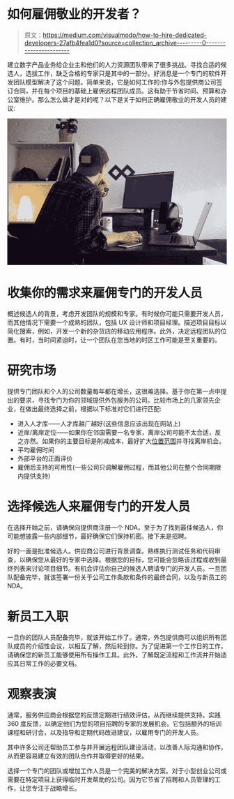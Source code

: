 # 如何雇佣敬业的开发者？

> 原文：<https://medium.com/visualmodo/how-to-hire-dedicated-developers-27afb4fea1d0?source=collection_archive---------0----------------------->

建立数字产品业务给企业主和他们的人力资源团队带来了很多挑战。寻找合适的候选人，选拔工作，缺乏合格的专家只是其中的一部分。好消息是一个专门的软件开发团队模型解决了这个问题。简单来说，它是如何工作的:你与外包提供商公司签订合同，并在每个项目的基础上雇佣远程团队成员。这有助于节省时间、预算和办公室维护。那么怎么做才是对的呢？以下是关于如何正确雇佣敬业的开发人员的建议:

![](img/dabe0a54008d5202b380b5202688547a.png)

# 收集你的需求来雇佣专门的开发人员

概述候选人的背景，考虑开发团队的规模和专家。有时候你可能只需要开发人员，而其他情况下需要一个成熟的团队，包括 UX 设计师和项目经理。描述项目目标以简化搜索，例如，开发一个新的杂货店的移动应用程序。此外，决定远程团队的位置。有时，当时间紧迫时，让一个团队在您当地的时区工作可能是至关重要的。

# 研究市场

提供专门团队和个人的公司数量每年都在增长，这很难选择。基于你在第一点中提出的要求，寻找专门为你的领域提供外包服务的公司。比较市场上的几家领先企业，在做出最终选择之前，根据以下标准对它们进行匹配:

*   进入人才库——人才库越广越好(这些信息应该出现在网站上)
*   近岸/离岸定位——如果你在邻国需要一名专家，离岸公司可能不太合适，反之亦然。如果你的主要目标是削减成本，最好扩大[位置范围](https://visualmodo.com/knowledgebase/wordpress-team-post-type/)并寻找离岸机会。
*   平均雇佣时间
*   外部平台的正面评价
*   雇佣后支持的可用性(一些公司只调解雇佣过程，而其他公司在整个合同期限内提供支持)

# 选择候选人来雇佣专门的开发人员

在选择开始之前，请确保向提供商注册一个 NDA。至于为了找到最佳候选人，你可能想披露一些内部细节，最好确保它们保持机密。接下来是招聘。

好的一面是批准候选人。供应商公司进行背景调查。熟练执行测试任务和代码审查，以确保您从最好的专家中选择。根据您的目标，您可能会忽略该过程或收到最终列表来讨论项目细节。有机会评估你自己的候选人聘请专门的开发人员。一旦团队配备完毕，就该签署一份关于公司工作条款和条件的最终合同，以及与新员工的 NDA。

# 新员工入职

一旦你的团队人员配备完毕，就该开始工作了。通常，外包提供商可以组织所有团队成员的介绍性会议，以相互了解，然后轮到你。为了促进第一个工作日的工作，请确保您的新员工能够使用所有操作工具。此外，了解既定流程和工作流并开始适应其日常工作的必要文档。

# 观察表演

通常，服务供应商会根据您的反馈定期进行绩效评估，从而继续提供支持。实践 360 度反馈，以确定他们为您的项目招聘的专家的发展机会。它包括额外的培训课程和研讨会，以及指导和定期代码改进建议，以雇用专门的开发人员。

其中许多公司还帮助员工参与并开展远程团队建设活动，以改善人际沟通和协作，从而更容易建立有效的团队合作并取得更好的结果。

选择一个专门的团队或增加工作人员是一个完美的解决方案。对于小型创业公司或需要在特定项目上获得临时开发帮助的公司。因为它节省了招聘和人员管理的工作，让您专注于战略增长。